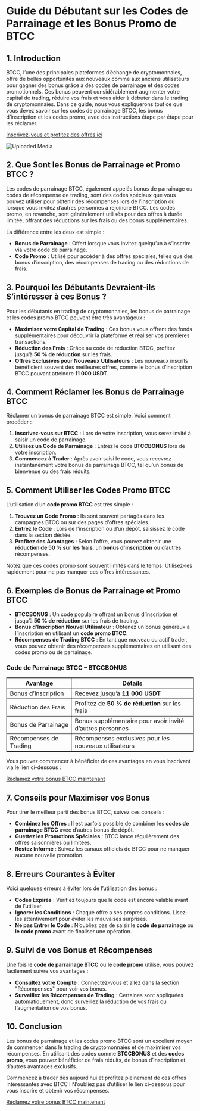 <h1>Guide du Débutant sur les Codes de Parrainage et les Bonus Promo de BTCC</h1>
<h2>1. Introduction</h2>
<p>BTCC, l’une des principales plateformes d’échange de cryptomonnaies, offre de belles opportunités aux nouveaux comme aux anciens utilisateurs pour gagner des bonus grâce à des codes de parrainage et des codes promotionnels. Ces bonus peuvent considérablement augmenter votre capital de trading, réduire vos frais et vous aider à débuter dans le trading de cryptomonnaies. Dans ce guide, nous vous expliquerons tout ce que vous devez savoir sur les codes de parrainage BTCC, les bonus d’inscription et les codes promo, avec des instructions étape par étape pour les réclamer.</p>
<p><a href="https://partner.btcc.com/us/c/BTCCBONUS/9303" target="_blank">Inscrivez-vous et profitez des offres ici</a></p>

<img class="_1sjywpl0 bc5nci19k bc5nci4t0 bc5nci45b bc5nci4ow" alt="Uploaded Media" src="https://images.mirror-media.xyz/publication-images/8YhC13gTXtlUakJcXMFGs.png?height=960&amp;width=1920">

<h2>2. Que Sont les Bonus de Parrainage et Promo BTCC ?</h2>
<p>Les codes de parrainage BTCC, également appelés bonus de parrainage ou codes de récompense de trading, sont des codes spéciaux que vous pouvez utiliser pour obtenir des récompenses lors de l’inscription ou lorsque vous invitez d’autres personnes à rejoindre BTCC. Les codes promo, en revanche, sont généralement utilisés pour des offres à durée limitée, offrant des réductions sur les frais ou des bonus supplémentaires.</p>
<p>La différence entre les deux est simple :</p>
<ul>
    <li><strong>Bonus de Parrainage</strong> : Offert lorsque vous invitez quelqu’un à s’inscrire via votre code de parrainage.</li>
    <li><strong>Code Promo</strong> : Utilisé pour accéder à des offres spéciales, telles que des bonus d’inscription, des récompenses de trading ou des réductions de frais.</li>
</ul>
<h2>3. Pourquoi les Débutants Devraient-ils S’intéresser à ces Bonus ?</h2>
<p>Pour les débutants en trading de cryptomonnaies, les bonus de parrainage et les codes promo BTCC peuvent être très avantageux :</p>
<ul>
    <li><strong>Maximisez votre Capital de Trading</strong> : Ces bonus vous offrent des fonds supplémentaires pour découvrir la plateforme et réaliser vos premières transactions.</li>
    <li><strong>Réduction des Frais</strong> : Grâce au code de réduction BTCC, profitez jusqu’à <strong>50 % de réduction</strong> sur les frais.</li>
    <li><strong>Offres Exclusives pour Nouveaux Utilisateurs</strong> : Les nouveaux inscrits bénéficient souvent des meilleures offres, comme le bonus d’inscription BTCC pouvant atteindre <strong>11 000 USDT</strong>.</li>
</ul>
<h2>4. Comment Réclamer les Bonus de Parrainage BTCC</h2>
<p>Réclamer un bonus de parrainage BTCC est simple. Voici comment procéder :</p>
<ol>
    <li><strong>Inscrivez-vous sur BTCC</strong> : Lors de votre inscription, vous serez invité à saisir un code de parrainage.</li>
    <li><strong>Utilisez un Code de Parrainage</strong> : Entrez le code <strong>BTCCBONUS</strong> lors de votre inscription.</li>
    <li><strong>Commencez à Trader</strong> : Après avoir saisi le code, vous recevrez instantanément votre bonus de parrainage BTCC, tel qu’un bonus de bienvenue ou des frais réduits.</li>
</ol>
<h2>5. Comment Utiliser les Codes Promo BTCC</h2>
<p>L’utilisation d’un <strong>code promo BTCC</strong> est très simple :</p>
<ol>
    <li><strong>Trouvez un Code Promo</strong> : Ils sont souvent partagés dans les campagnes BTCC ou sur des pages d’offres spéciales.</li>
    <li><strong>Entrez le Code</strong> : Lors de l’inscription ou d’un dépôt, saisissez le code dans la section dédiée.</li>
    <li><strong>Profitez des Avantages</strong> : Selon l’offre, vous pouvez obtenir une <strong>réduction de 50 % sur les frais</strong>, un <strong>bonus d’inscription</strong> ou d’autres récompenses.</li>
</ol>
<p>Notez que ces codes promo sont souvent limités dans le temps. Utilisez-les rapidement pour ne pas manquer ces offres intéressantes.</p>
<h2>6. Exemples de Bonus de Parrainage et Promo BTCC</h2>
<ul>
    <li><strong>BTCCBONUS</strong> : Un code populaire offrant un bonus d’inscription et jusqu’à <strong>50 % de réduction</strong> sur les frais de trading.</li>
    <li><strong>Bonus d’Inscription Nouvel Utilisateur</strong> : Obtenez un bonus généreux à l’inscription en utilisant un <strong>code promo BTCC</strong>.</li>
    <li><strong>Récompenses de Trading BTCC</strong> : En tant que nouveau ou actif trader, vous pouvez obtenir des récompenses supplémentaires en utilisant des codes promo ou de parrainage.</li>
</ul>
<h3>Code de Parrainage BTCC – BTCCBONUS</h3>
<table border="1">
    <tr>
        <th>Avantage</th>
        <th>Détails</th>
    </tr>
    <tr>
        <td>Bonus d’Inscription</td>
        <td>Recevez jusqu’à <strong>11 000 USDT</strong></td>
    </tr>
    <tr>
        <td>Réduction des Frais</td>
        <td>Profitez de <strong>50 % de réduction</strong> sur les frais</td>
    </tr>
    <tr>
        <td>Bonus de Parrainage</td>
        <td>Bonus supplémentaire pour avoir invité d’autres personnes</td>
    </tr>
    <tr>
        <td>Récompenses de Trading</td>
        <td>Récompenses exclusives pour les nouveaux utilisateurs</td>
    </tr>
</table>
<p>Vous pouvez commencer à bénéficier de ces avantages en vous inscrivant via le lien ci-dessous :</p>
<p><a href="https://partner.btcc.com/us/c/BTCCBONUS/9303">Réclamez votre bonus BTCC maintenant</a></p>
<h2>7. Conseils pour Maximiser vos Bonus</h2>
<p>Pour tirer le meilleur parti des bonus BTCC, suivez ces conseils :</p>
<ul>
    <li><strong>Combinez les Offres</strong> : Il est parfois possible de combiner les <strong>codes de parrainage BTCC</strong> avec d’autres bonus de dépôt.</li>
    <li><strong>Guettez les Promotions Spéciales</strong> : BTCC lance régulièrement des offres saisonnières ou limitées.</li>
    <li><strong>Restez Informé</strong> : Suivez les canaux officiels de BTCC pour ne manquer aucune nouvelle promotion.</li>
</ul>
<h2>8. Erreurs Courantes à Éviter</h2>
<p>Voici quelques erreurs à éviter lors de l’utilisation des bonus :</p>
<ul>
    <li><strong>Codes Expirés</strong> : Vérifiez toujours que le code est encore valable avant de l’utiliser.</li>
    <li><strong>Ignorer les Conditions</strong> : Chaque offre a ses propres conditions. Lisez-les attentivement pour éviter les mauvaises surprises.</li>
    <li><strong>Ne pas Entrer le Code</strong> : N’oubliez pas de saisir le <strong>code de parrainage</strong> ou <strong>le code promo</strong> avant de finaliser une opération.</li>
</ul>
<h2>9. Suivi de vos Bonus et Récompenses</h2>
<p>Une fois le <strong>code de parrainage BTCC</strong> ou <strong>le code promo</strong> utilisé, vous pouvez facilement suivre vos avantages :</p>
<ul>
    <li><strong>Consultez votre Compte</strong> : Connectez-vous et allez dans la section "Récompenses" pour voir vos bonus.</li>
    <li><strong>Surveillez les Récompenses de Trading</strong> : Certaines sont appliquées automatiquement, donc surveillez la réduction de vos frais ou l’augmentation de vos bonus.</li>
</ul>
<h2>10. Conclusion</h2>
<p>Les bonus de parrainage et les codes promo BTCC sont un excellent moyen de commencer dans le trading de cryptomonnaies et de maximiser vos récompenses. En utilisant des codes comme <strong>BTCCBONUS</strong> et des <strong>codes promo</strong>, vous pouvez bénéficier de frais réduits, de bonus d’inscription et d’autres avantages exclusifs.</p>
<p>Commencez à trader dès aujourd’hui et profitez pleinement de ces offres intéressantes avec BTCC ! N’oubliez pas d’utiliser le lien ci-dessous pour vous inscrire et obtenir vos récompenses.</p>
<p><a href="https://partner.btcc.com/us/c/BTCCBONUS/9303">Réclamez votre bonus BTCC maintenant</a></p>
